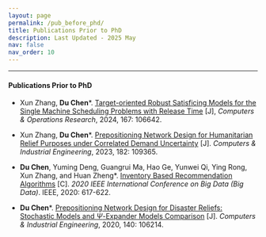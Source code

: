```yaml
---
layout: page
permalink: /pub_before_phd/
title: Publications Prior to PhD
description: Last Updated - 2025 May
nav: false
nav_order: 10
---
```


-------------


#### **Publications Prior to PhD**

- Xun Zhang, **Du Chen**\*. [Target-oriented Robust Satisficing Models for the Single Machine Scheduling Problems with Release Time](https://www.sciencedirect.com/science/article/pii/S030505482400114X) [J], *Computers & Operations Research*, 2024, 167: 106642.

- Xun Zhang, **Du Chen**\*. [Prepositioning Network Design for Humanitarian Relief Purposes under Correlated Demand Uncertainty](https://doi.org/10.1016/j.cie.2023.109365) [J]. *Computers & Industrial Engineering*, 2023, 182: 109365.

- **Du Chen**, Yuming Deng, Guangrui Ma, Hao Ge, Yunwei Qi, Ying Rong,
  Xun Zhang, and Huan Zheng\*. [Inventory Based Recommendation Algorithms](https://ieeexplore.ieee.org/abstract/document/9378261) [C]. *2020 IEEE International Conference on Big Data (Big Data)*. IEEE, 2020: 617-622.

- **Du Chen**\*. [Prepositioning Network Design for Disaster Reliefs: Stochastic Models and $\Psi$-Expander Models Comparison](https://doi.org/10.1016/j.cie.2019.106214) [J].
  *Computers & Industrial Engineering*, 2020, 140: 106214.

















